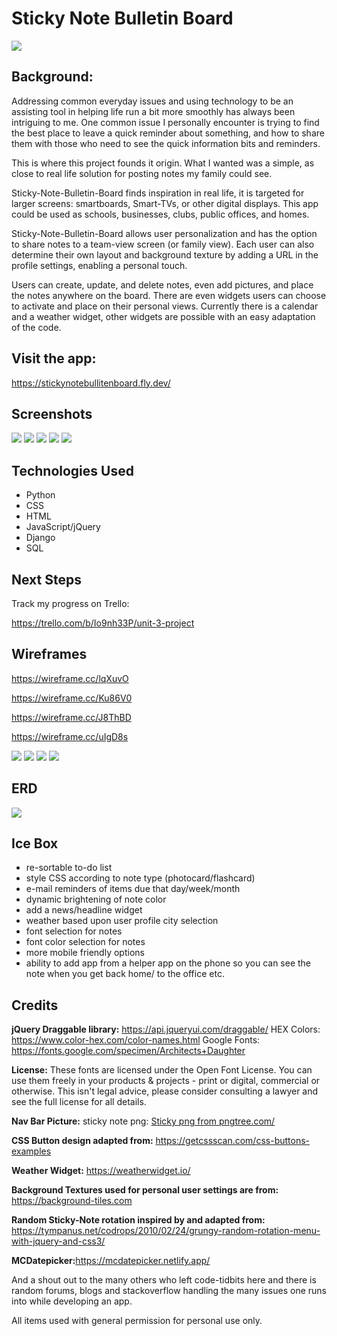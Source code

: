 # <b>Sticky Note Bulletin Board</b>

![](https://i.imgur.com/xyQKCQH.png)

## <b>Background:</b>

Addressing common everyday issues and using technology to be an assisting tool in helping life run a bit more smoothly has always been intriguing to me. One common issue I personally encounter is trying to find the best place to leave a quick reminder about something, and how to share them with those who need to see the quick information bits and reminders.

This is where this project founds it origin. What I wanted was a simple, as close to real life solution for posting notes my family could see.

Sticky-Note-Bulletin-Board finds inspiration in real life, it is targeted for larger screens: smartboards, Smart-TVs, or other digital displays. This app could be used as schools, businesses, clubs, public offices, and homes.

Sticky-Note-Bulletin-Board allows user personalization and has the option to share notes to a team-view screen (or family view). Each user can also determine their own layout and background texture by adding a URL in the profile settings, enabling a personal touch.

Users can create, update, and delete notes, even add pictures, and place the notes anywhere on the board. There are even widgets users can choose to activate and place on their personal views. Currently there is a calendar and a weather widget, other widgets are possible with an easy adaptation of the code.

## <b>Visit the app:</b>

https://stickynotebullitenboard.fly.dev/

## <b>Screenshots</b>

![](https://i.imgur.com/PSXnnWG.png)
![](https://i.imgur.com/HF3D1yW.png)
![](https://i.imgur.com/zAvyCp2.png)
![](https://i.imgur.com/1gm31Vw.png)
![](https://i.imgur.com/RwJkaxi.png)

## <b>Technologies Used</b>

- Python
- CSS
- HTML
- JavaScript/jQuery
- Django
- SQL

## <b>Next Steps</b>

Track my progress on Trello:

https://trello.com/b/Io9nh33P/unit-3-project

## <b>Wireframes</b>

https://wireframe.cc/lqXuvO

https://wireframe.cc/Ku86V0

https://wireframe.cc/J8ThBD

https://wireframe.cc/uIgD8s

![](https://i.imgur.com/7ubLPVr.png)
![](https://i.imgur.com/vz4k3Fa.png)
![](https://i.imgur.com/Vx6SJo9.png)
![](https://i.imgur.com/ReZwguZ.png)

## <b>ERD</b>

![](https://i.imgur.com/JJjFPoZ.png)

## <b>Ice Box</b>

- re-sortable to-do list
- style CSS according to note type (photocard/flashcard)
- e-mail reminders of items due that day/week/month
- dynamic brightening of note color
- add a news/headline widget
- weather based upon user profile city selection
- font selection for notes
- font color selection for notes
- more mobile friendly options
- ability to add app from a helper app on the phone so you can see the note when you get back home/ to the office etc.

## <b>Credits</b>

<b>jQuery Draggable library:</b> https://api.jqueryui.com/draggable/
HEX Colors: https://www.color-hex.com/color-names.html
Google Fonts: https://fonts.google.com/specimen/Architects+Daughter

<b>License:</b> These fonts are licensed under the Open Font License. You can use them freely in your products & projects - print or digital, commercial or otherwise. This isn't legal advice, please consider consulting a lawyer and see the full license for all details.

<b>Nav Bar Picture:</b> sticky note png: <a href='https://pngtree.com/so/Sticky'>Sticky png from pngtree.com/</a>

<b>CSS Button design adapted from:</b> https://getcssscan.com/css-buttons-examples

<b>Weather Widget:</b> https://weatherwidget.io/

<b>Background Textures used for personal user settings are from:</b> https://background-tiles.com

<b>Random Sticky-Note rotation inspired by and adapted from:</b> https://tympanus.net/codrops/2010/02/24/grungy-random-rotation-menu-with-jquery-and-css3/

<b>MCDatepicker:</b>https://mcdatepicker.netlify.app/

And a shout out to the many others who left code-tidbits here and there is random forums, blogs and stackoverflow handling the many issues one runs into while developing an app.

All items used with general permission for personal use only.
